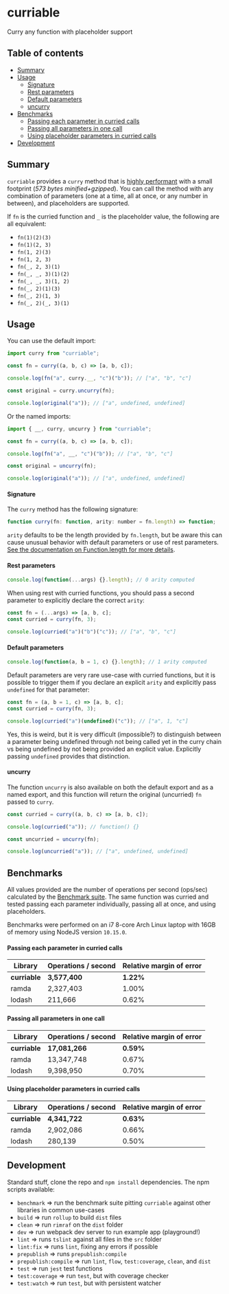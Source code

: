 # curriable

Curry any function with placeholder support

## Table of contents

- [Summary](#summary)
- [Usage](#usage)
  - [Signature](#signature)
  - [Rest parameters](#rest-parameters)
  - [Default parameters](#default-parameters)
  - [uncurry](#uncurry)
- [Benchmarks](#benchmarks)
  - [Passing each parameter in curried calls](#passing-each-parameter-in-curried-calls)
  - [Passing all parameters in one call](#passing-all-parameters-in-one-call)
  - [Using placeholder parameters in curried calls](#using-placeholder-parameters-in-curried-calls)
- [Development](#development)

## Summary

`curriable` provides a `curry` method that is [highly performant](#benchmarks) with a small footprint (_573 bytes minified+gzipped_). You can call the method with any combination of parameters (one at a time, all at once, or any number in between), and placeholders are supported.

If `fn` is the curried function and `_` is the placeholder value, the following are all equivalent:

- `fn(1)(2)(3)`
- `fn(1)(2, 3)`
- `fn(1, 2)(3)`
- `fn(1, 2, 3)`
- `fn(_, 2, 3)(1)`
- `fn(_, _, 3)(1)(2)`
- `fn(_, _, 3)(1, 2)`
- `fn(_, 2)(1)(3)`
- `fn(_, 2)(1, 3)`
- `fn(_, 2)(_, 3)(1)`

## Usage

You can use the default import:

```javascript
import curry from "curriable";

const fn = curry((a, b, c) => [a, b, c]);

console.log(fn("a", curry.__, "c")("b")); // ["a", "b", "c"]

const original = curry.uncurry(fn);

console.log(original("a")); // ["a", undefined, undefined]
```

Or the named imports:

```javascript
import { __, curry, uncurry } from "curriable";

const fn = curry((a, b, c) => [a, b, c]);

console.log(fn("a", __, "c")("b")); // ["a", "b", "c"]

const original = uncurry(fn);

console.log(original("a")); // ["a", undefined, undefined]
```

#### Signature

The `curry` method has the following signature:

```javascript
function curry(fn: function, arity: number = fn.length) => function;
```

`arity` defaults to be the length provided by `fn.length`, but be aware this can cause unusual behavior with default parameters or use of rest parameters. [See the documentation on Function.length for more details](https://developer.mozilla.org/en-US/docs/Web/JavaScript/Reference/Global_Objects/Function/length).

#### Rest parameters

```javascript
console.log(function(...args) {}.length); // 0 arity computed
```

When using rest with curried functions, you should pass a second parameter to explicitly declare the correct `arity`:

```javascript
const fn = (...args) => [a, b, c];
const curried = curry(fn, 3);

console.log(curried("a")("b")("c")); // ["a", "b", "c"]
```

#### Default parameters

```javascript
console.log(function(a, b = 1, c) {}.length); // 1 arity computed
```

Default parameters are very rare use-case with curried functions, but it is possible to trigger them if you declare an explicit `arity` and explicitly pass `undefined` for that parameter:

```javascript
const fn = (a, b = 1, c) => [a, b, c];
const curried = curry(fn, 3);

console.log(curried("a")(undefined)("c")); // ["a", 1, "c"]
```

Yes, this is weird, but it is very difficult (impossible?) to distinguish between a parameter being undefined through not being called yet in the curry chain vs being undefined by not being provided an explicit value. Explicitly passing `undefined` provides that distinction.

#### uncurry

The function `uncurry` is also available on both the default export and as a named export, and this function will return the original (uncurried) `fn` passed to `curry`.

```javascript
const curried = curry((a, b, c) => [a, b, c]);

console.log(curried("a")); // function() {}

const uncurried = uncurry(fn);

console.log(uncurried("a")); // ["a", undefined, undefined]
```

## Benchmarks

All values provided are the number of operations per second (ops/sec) calculated by the [Benchmark suite](https://benchmarkjs.com/). The same function was curried and tested passing each parameter individually, passing all at once, and using placeholders.

Benchmarks were performed on an i7 8-core Arch Linux laptop with 16GB of memory using NodeJS version `10.15.0`.

#### Passing each parameter in curried calls

| Library       | Operations / second | Relative margin of error |
| ------------- | ------------------- | ------------------------ |
| **curriable** | **3,577,400**       | **1.22%**                |
| ramda         | 2,327,403           | 1.00%                    |
| lodash        | 211,666             | 0.62%                    |

#### Passing all parameters in one call

| Library       | Operations / second | Relative margin of error |
| ------------- | ------------------- | ------------------------ |
| **curriable** | **17,081,266**      | **0.59%**                |
| ramda         | 13,347,748          | 0.67%                    |
| lodash        | 9,398,950           | 0.70%                    |

#### Using placeholder parameters in curried calls

| Library       | Operations / second | Relative margin of error |
| ------------- | ------------------- | ------------------------ |
| **curriable** | **4,341,722**       | **0.63%**                |
| ramda         | 2,902,086           | 0.66%                    |
| lodash        | 280,139             | 0.50%                    |

## Development

Standard stuff, clone the repo and `npm install` dependencies. The npm scripts available:

- `benchmark` => run the benchmark suite pitting `curriable` against other libraries in common use-cases
- `build` => run `rollup` to build `dist` files
- `clean` => run `rimraf` on the `dist` folder
- `dev` => run webpack dev server to run example app (playground!)
- `lint` => runs `tslint` against all files in the `src` folder
- `lint:fix` => runs `lint`, fixing any errors if possible
- `prepublish` => runs `prepublish:compile`
- `prepublish:compile` => run `lint`, `flow`, `test:coverage`, `clean`, and `dist`
- `test` => run `jest` test functions
- `test:coverage` => run `test`, but with coverage checker
- `test:watch` => run `test`, but with persistent watcher
